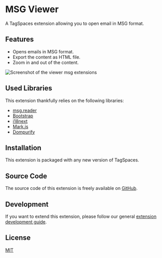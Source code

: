 # MSG Viewer

A TagSpaces extension allowing you to open email in MSG format.

## Features

- Opens emails in MSG format.
- Export the content as HTML file.
- Zoom in and out of the content.

![Screenshot of the viewer msg extensions](/media/extensions/viewer-msg-lead.png)

## Used Libraries

This extension thankfully relies on the following libraries:

- [msg.reader](https://github.com/ykarpovich/msg.reader)
- [Bootstrap](https://getbootstrap.com/)
- [i18next](https://www.i18next.com/)
- [Mark.js](https://markjs.io/)
- [Dompurify](https://github.com/cure53/DOMPurify)

## Installation

This extension is packaged with any new version of TagSpaces.

## Source Code

The source code of this extension is freely available on [GitHub](https://github.com/tagspaces/tagspaces-extensions/tree/main/msg-viewer).

## Development

If you want to extend this extension, please follow our general [extension development guide](/dev/extension-development-guide).

## License

[MIT](https://github.com/tagspaces/tagspaces-extensions/blob/main/msg-viewer/LICENSE.txt)
